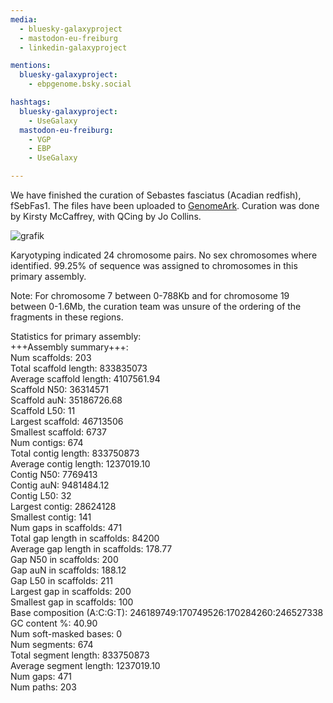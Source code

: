 ```yaml
---
media:
  - bluesky-galaxyproject
  - mastodon-eu-freiburg
  - linkedin-galaxyproject

mentions:
  bluesky-galaxyproject:
    - ebpgenome.bsky.social

hashtags:
  bluesky-galaxyproject:
    - UseGalaxy
  mastodon-eu-freiburg:
    - VGP
    - EBP
    - UseGalaxy

---
```

We have finished the curation of Sebastes fasciatus (Acadian redfish), fSebFas1. The files have been uploaded to [GenomeArk](https://genomeark.s3.amazonaws.com/index.html?prefix=species/Sebastes_fasciatus/fSebFas1/assembly_curated/). Curation was done by Kirsty McCaffrey, with QCing by Jo Collins.

![grafik](https://github.com/user-attachments/assets/95eef11f-f445-4b37-a548-d2fdefb7b110)


Karyotyping indicated 24 chromosome pairs. No sex chromosomes where identified. 99.25% of sequence was assigned to chromosomes in this primary assembly.

Note: For chromosome 7 between 0-788Kb and for chromosome 19 between 0-1.6Mb, the curation team was unsure of the ordering of the fragments in these regions.

Statistics for primary assembly:  
+++Assembly summary+++:  
Num scaffolds: 203  
Total scaffold length: 833835073  
Average scaffold length: 4107561.94  
Scaffold N50: 36314571  
Scaffold auN: 35186726.68  
Scaffold L50: 11  
Largest scaffold: 46713506  
Smallest scaffold: 6737  
Num contigs: 674  
Total contig length: 833750873  
Average contig length: 1237019.10  
Contig N50: 7769413  
Contig auN: 9481484.12  
Contig L50: 32  
Largest contig: 28624128  
Smallest contig: 141  
Num gaps in scaffolds: 471  
Total gap length in scaffolds: 84200  
Average gap length in scaffolds: 178.77  
Gap N50 in scaffolds: 200  
Gap auN in scaffolds: 188.12  
Gap L50 in scaffolds: 211  
Largest gap in scaffolds: 200  
Smallest gap in scaffolds: 100  
Base composition (A:C:G:T): 246189749:170749526:170284260:246527338  
GC content %: 40.90  
Num soft-masked bases: 0  
Num segments: 674  
Total segment length: 833750873  
Average segment length: 1237019.10  
Num gaps: 471  
Num paths: 203  
